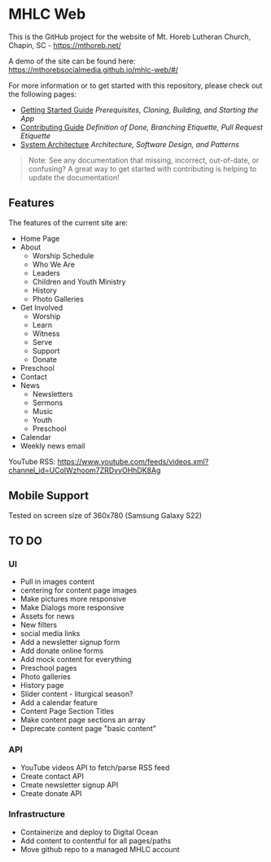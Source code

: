 # MHLC Web

This is the GitHub project for the website of Mt. Horeb Lutheran Church, Chapin, SC - <https://mthoreb.net/>

A demo of the site can be found here: <https://mthorebsocialmedia.github.io/mhlc-web/#/>

For more information or to get started with this repository, please check out the following pages:

- [Getting Started Guide](./GETTING_STARTED.md)
  *Prerequisites, Cloning, Building, and Starting the App*
- [Contributing Guide](./CONTRIBUTING.md)
  *Definition of Done, Branching Etiquette, Pull Request Etiquette*
- [System Architecture](./ARCHITECTURE.md)
  *Architecture, Software Design, and Patterns*

> Note: See any documentation that missing, incorrect, out-of-date, or confusing?  A great way to get started with contributing is helping to update the documentation!

## Features

The features of the current site are:
- Home Page
- About
    - Worship Schedule
    - Who We Are
    - Leaders
    - Children and Youth Ministry
    - History
    - Photo Galleries
- Get Involved
    - Worship
    - Learn
    - Witness
    - Serve
    - Support
    - Donate
- Preschool
- Contact
- News
    - Newsletters
    - Sermons
    - Music
    - Youth
    - Preschool
- Calendar
- Weekly news email

YouTube RSS:
https://www.youtube.com/feeds/videos.xml?channel_id=UColWzhoom7ZRDvyOHhDK8Ag

## Mobile Support

Tested on screen size of 360x780 (Samsung Galaxy S22)

## TO DO

### UI
- Pull in images content
- centering for content page images
- Make pictures more responsive
- Make Dialogs more responsive
- Assets for news
- New filters
- social media links
- Add a newsletter signup form
- Add donate online forms
- Add mock content for everything
- Preschool pages
- Photo galleries
- History page
- Slider content - liturgical season?
- Add a calendar feature
- Content Page Section Titles
- Make content page sections an array
- Deprecate content page "basic content"

### API
- YouTube videos API to fetch/parse RSS feed
- Create contact API
- Create newsletter signup API
- Create donate API

### Infrastructure
- Containerize and deploy to Digital Ocean
- Add content to contentful for all pages/paths
- Move github repo to a managed MHLC account